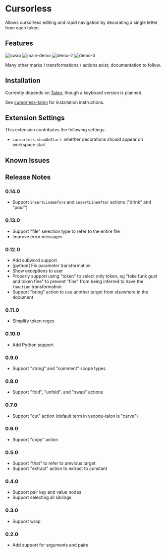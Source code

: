 # Cursorless

Allows cursorless editing and rapid navigation by decorating a single letter
from each token.

## Features

![swap](images/swap.gif)
![main-demo](images/main-demo.gif)
![demo-2](images/demo-2.gif)
![demo-3](images/demo-3.gif)

Many other marks / transformations / actions exist; documentation to follow.

## Installation

Currently depends on [Talon](https://talonvoice.com/), though a keyboard
version is planned.

See [cursorless-talon](https://github.com/pokey/cursorless-talon) for installation instructions.

## Extension Settings

This extension contributes the following settings:

* `cursorless.showOnStart`: whether decorations should appear on workspace start

## Known Issues

## Release Notes

### 0.14.0
- Support `insertLineBefore` and `insertLineAfter` actions ("drink" and "pour")

### 0.13.0
- Support "file" selection type to refer to the entire file
- Improve error messages

### 0.12.0
- Add subword support
- [python] Fix parameter transformation
- Show exceptions to user
- Properly support using "token" to select only token, eg "take funk gust and
  token fine" to prevent "fine" from being inferred to have the `function`
  transformation.
- Support "bring" action to use another target from elsewhere in the document

### 0.11.0
- Simplify token regex

### 0.10.0
- Add Python support

### 0.9.0
- Support "string" and "comment" scope types

### 0.8.0
- Support "fold", "unfold", and "swap" actions

### 0.7.0
- Support "cut" action (default term in vscode-talon is "carve")

### 0.6.0
- Support "copy" action

### 0.5.0
- Support "that" to refer to previous target
- Support "extract" action to extract to constant

### 0.4.0
- Support pair key and value nodes
- Support selecting all siblings

### 0.3.0
- Support wrap

### 0.2.0
- Add support for arguments and pairs
